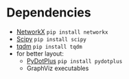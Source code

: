 # Dependencies
  * [NetworkX](https://networkx.github.io/) ```pip install networkx```
  * [Scipy](https://www.scipy.org/) ```pip install scipy```
  * [tqdm](https://pypi.python.org/pypi/tqdm) ```pip install tqdm```
  * for better layout:
    * [PyDotPlus](https://pydotplus.readthedocs.org/) ```pip install pydotplus```
    * GraphViz executables